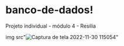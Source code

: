 # banco-de-dados!

Projeto individual - módulo 4 - Resilia

img src"![Captura de tela 2022-11-30 115054](https://user-images.githubusercontent.com/112557540/204829207-01b010fb-7c56-40f3-adb6-8af2fbd15bed.png)"

